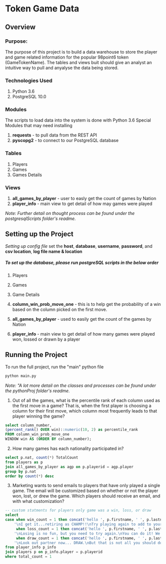 # Token Game Data
## Overview
### Purpose:
The purpose of this project is to build a data warehouse to store the player and game related information for the popular 98point6 token (GameTokenName).
The tables and views buit should give an analyst an intuitive way to pull and anyalyse the data being stored.

### Technologies Used
1. Python 3.6
2. PostgreSQL 10.0
### Modules
The scripts to load data into the system is done with Python 3.6
Special Modules that may need installing
1. **requests** - to pull data from the REST API
2. **pyscopg2** - to connect to our PostgreSQL database

### Tables
1. Players
2. Games
3. Games Details

### Views
1. **all_games_by_player** - user to easly get the count of games by Nation
2. **player_info** - main view to get detail of how may games were played

_*Note:* Further detail on thought process can be found under the postgresqlScripts folder's readme._

## Setting up the Project
*Setting up config file*
set the **host**, **database**, **username**, **password**, and **csv location**, **log file name & location**

##### To set up the database, please run postgreSQL scripts in the below order
1. Players
2. Games
3. Game Details

1. **column_win_prob_move_one** - this is to help get the probability of a win based on the column picked on the first move.
2. **all_games_by_player** - used to easily get the count of the games by Nation
3. **player_info** - main view to get detail of how many games were played won, lossed or drawn by a player

## Running the Project
To run the full project, run the "main" python file
```python
python main.py
```
*Note: "A lot more detail on the classes and processes can be found under the pythonProj folder's readme.*

1. Out of all the games, what is the percentile rank of each column used as the
   first move in a game? That is, when the first player is choosing a column
   for their first move, which column most frequently leads to that player
   winning the game?

```sql
select column_number,
(percent_rank() OVER win)::numeric(10, 2) as percentile_rank
FROM column_win_prob_move_one 
WINDOW win AS (ORDER BY column_number);
```
2. How many games has each nationality participated in?
```sql
select p.nat, count(*) TotalCount
from players as p
join all_games_by_player as agp on p.playerid = agp.player
group by p.nat
order by count(*) desc
```

3. Marketing wants to send emails to players that have only played a single
   game. The email will be customized based on whether or not the player won,
   lost, or drew the game. Which players should receive an email, and with what
   customization?
```sql
-- custom statments for players only game was a win, loss, or draw
select 
case when win_count = 1 then concat('hello ', p.firstname, ' ', p.lastname ,
	'\nI get it...retiring as CHAMP!!\nTry playing again to add to your legacy!')
	 when loss_count = 1 then concat('hello ', p.firstname, ' ', p.lastname ,
	'\nLosing is no fun, but you need to try again.\nYou can do it! We BELIEVE!!!')
	 when draw_count = 1 then concat('hello ', p.firstname, ' ', p.lastname ,
	'\nLook out partner now... DRAW.\nBut that is not all you should do.  Please play again.') else 'uh oh no value' end custom_message
from player_info p_info
join players p on p_info.player = p.playerid
where total_count = 1
```
